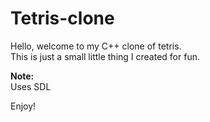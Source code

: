 # Tetris-clone
Hello, welcome to my C++ clone of tetris.<br>
This is just a small little thing I created for fun.<br>

**Note:**<br>
Uses SDL

Enjoy!

